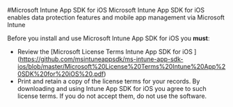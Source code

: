 #Microsoft Intune App SDK for iOS 
Microsoft Intune App SDK for iOS enables data protection features and mobile app management via Microsoft Intune 

Before you install and use Microsoft Intune App SDK for iOS you **must**:
* Review the [Microsoft License Terms Intune App SDK for iOS ] (https://github.com/msintuneappsdk/ms-intune-app-sdk-ios/blob/master/Microsoft%20License%20Terms%20Intune%20App%20SDK%20for%20iOS%20.pdf)
* Print and retain a copy of the license terms for your records.
By downloading and using Intune App SDK for iOS you agree to such license terms.  If you do not accept them, do not use the software.
